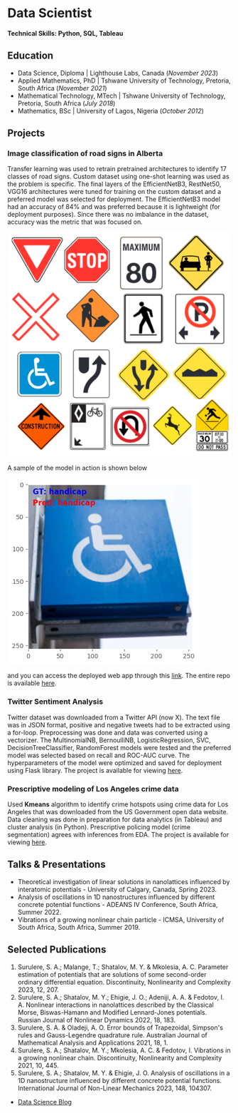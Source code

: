 # Data Scientist

#### Technical Skills: Python, SQL, Tableau

## Education
- Data Science, Diploma | Lighthouse Labs, Canada (_November 2023_)
- Applied Mathematics, PhD | Tshwane University of Technology, Pretoria, South Africa (_November 2021_)								       		
- Mathematical Technology, MTech | Tshwane University of Technology, Pretoria, South Africa (_July 2018_)	 			        		
- Mathematics, BSc | University of Lagos, Nigeria (_October 2012_)

## Projects
### Image classification of road signs in Alberta

Transfer learning was used to retrain pretrained architectures to identify 17 classes of road signs. Custom dataset using one-shot learning was used as the problem is specific. The final layers of the EfficientNetB3, RestNet50, VGG16 architectures were tuned for training on the custom dataset and a preferred model was selected for deployment. The EfficientNetB3 model had an accuracy of 84% and was preferred because it is lightweight (for deployment purposes). Since there was no imbalance in the dataset, accuracy was the metric that was focused on.

![Traffic signs catalogue](assets/img/traffic_signs_grid.png)

A sample of the model in action is shown below

![Model in action](assets/img/sample_pred.png)

and you can access the deployed web app through this [link](https://roadsignsdetection.streamlit.app/). The entire repo is available [here](https://github.com/samuelsurulere/image-classification-of-road-signs/).

### Twitter Sentiment Analysis

Twitter dataset was downloaded from a Twitter API (now X). The text file was in JSON format, positive and negative tweets had to be extracted using a for-loop. Preprocessing was done and data was converted using a vectorizer. The MultinomialNB, BernoulliNB, LogisticRegression, SVC, DecisionTreeClassifier,
RandomForest models were tested and the preferred model was selected based on recall and ROC-AUC curve. The hyperparameters of the model were optimized and saved for deployment using Flask library. The project is available for viewing [here](https://github.com/samuelsurulere/Sentiment-Analysis/).

### Prescriptive modeling of Los Angeles crime data

Used **Kmeans** algorithm to identify crime hotspots using crime data for Los Angeles that was downloaded from the US Government open data website. Data cleaning was done in preparation for data analytics (in Tableau) and cluster analysis (in Python). Prescriptive policing model (crime segmentation) agrees with inferences from EDA. The project is available for viewing [here](https://github.com/vangalasusmi/Mid-term-Project).


<!-- ## Work Experience
**Data Scientist @ Toyota Financial Services (_June 2022 - Present_)**
- Uncovered and corrected missing step in production data pipeline which impacted over 70% of active accounts
- Redeveloped loan originations model which resulted in 50% improvement in model performance and saving 1 million dollars in potential losses

**Data Science Consultant @ Shawhin Talebi Ventures LLC (_December 2020 - Present_)**
- Conducted data collection, processing, and analysis for novel study evaluating the impact of over 300 biometrics variables on human performance in hyper-realistic, live-fire training scenarios
- Applied unsupervised deep learning approaches to longitudinal ICU data to discover novel sepsis sub-phenotypes -->


## Talks & Presentations
- Theoretical investigation of linear solutions in nanolattices influenced by interatomic potentials - University of Calgary, Canada, Spring 2023.
- Analysis of oscillations in 1D nanostructures influenced by different concrete potential functions - ADEANS IV Conference, South Africa, Summer 2022.
- Vibrations of a growing nonlinear chain particle - ICMSA, University of South Africa, South Africa, Summer 2019.

## Selected Publications
1. Surulere, S. A.; Malange, T.; Shatalov, M. Y. & Mkolesia, A. C. Parameter estimation of potentials that are solutions of some second-order ordinary differential equation. Discontinuity, Nonlinearity and Complexity 2023, 12, 207.
2. Surulere, S. A.; Shatalov, M. Y.; Ehigie, J. O.; Adeniji, A. A. & Fedotov, I. A. Nonlinear interactions in nanolattices described by the Classical Morse, Biswas-Hamann and Modified Lennard-Jones potentials. Russian Journal of Nonlinear Dynamics 2022, 18, 183.
3. Surulere, S. A. & Oladeji, A. O. Error bounds of Trapezoidal, Simpson's rules and Gauss-Legendre quadrature rule. Australian Journal of Mathematical Analysis and Applications 2021, 18, 1.
4. Surulere, S. A.; Shatalov, M. Y.; Mkolesia, A. C. & Fedotov, I. Vibrations in a growing nonlinear chain. Discontinuity, Nonlinearity and Complexity 2021, 10, 445.
5. Surulere, S. A.; Shatalov, M. Y. & Ehigie, J. O. Analysis of oscillations in a 1D nanostructure influenced by different concrete potential functions. International Journal of Non-Linear Mechanics 2023, 148, 104307.

- [Data Science Blog](https://medium.com/@drsamuelsurulere)
